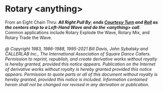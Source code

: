 
# Rotary \<anything>

From an Eight Chain Thru: ***All Right Pull By***;
***ends [Courtesy Turn](../b1/courtesy_turn.md) and
[Roll](../plus/anything_and_roll.md) as
the centers step to a Left-Hand Wave and do the \<anything> call***.
Common applications include Rotary Explode the Wave, Rotary Mix, and
Rotary Trade the Wave.

###### @ Copyright 1983, 1986-1988, 1995-2021 Bill Davis, John Sybalsky and CALLERLAB Inc., The International Association of Square Dance Callers. Permission to reprint, republish, and create derivative works without royalty is hereby granted, provided this notice appears. Publication on the Internet of derivative works without royalty is hereby granted provided this notice appears. Permission to quote parts or all of this document without royalty is hereby granted, provided this notice is included. Information contained herein shall not be changed nor revised in any derivation or publication.
